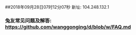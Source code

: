 ##2018年09月28日07时12分07秒 新址: 104.248.132.1
### 兔友常见问题及解答: https://github.com/wanggonging/d/blob/w/FAQ.md
